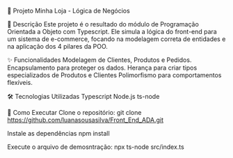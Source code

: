 🛒 Projeto Minha Loja - Lógica de Negócios

📝 Descrição
Este projeto é o resultado do módulo de Programação Orientada a Objeto com Typescript. Ele simula a lógica do front-end para um sistema de e-commerce, focando na modelagem correta de entidades e na aplicação dos 4 pilares da POO.

✨ Funcionalidades
Modelagem de Clientes, Produtos e Pedidos.
Encapsulamento para proteger os dados.
Herança para criar tipos especializados de Produtos e Clientes
Polimorfismo para comportamentos flexíveis.


🛠️ Tecnologias Utilizadas
Typescript
Node.js
ts-node


🚀 Como Executar
Clone o repositório:
git clone https://github.com/luanasousasilva/Front_End_ADA.git

Instale as dependências
npm install

Execute o arquivo de demosntração:
npx ts-node src/index.ts

